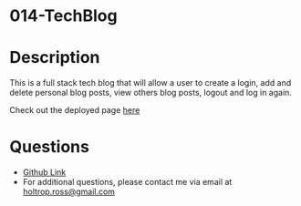 # 014-TechBlog

# Description

This is a full stack tech blog that will allow a user to create a login, add and delete personal blog posts, view others blog posts, logout and log in again. 

Check out the deployed page [here](https://uw-wk14-tech-blog.herokuapp.com/)

# Questions

<a name="questions"></a>

- [Github Link](https://github.com/raws-boop/14_tech_blog)
- For additional questions, please contact me via email at holtrop.ross@gmail.com